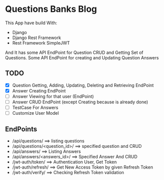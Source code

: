# Questions Banks Blog
<p>
This App have build With:
</p>
<ul>
    <li>Django</li>
    <li>Django Rest Framework</li>
    <li>Rest Framework SimpleJWT</li>
</ul>
<p>
And It has some API EndPoint for Question CRUD and Getting Set of Questions.
Some API EndPoint for creating and Updating Question Answers
</p>

## TODO
- [x] Question Getting, Adding, Updating, Deleting and Retrieving EndPoint
- [x] Answer Creating EndPoint
- [ ] Answer Viewing for that user (EndPoint)
- [ ] Answer CRUD EndPoint (except Creating because is already done)
- [ ] TestCase For Answers
- [ ] Customize User Model

## EndPoints
<ul>
    <li>/api/questions/ ==> listing questions</li>
    <li>/api/questions/&lt;question_id&gt;/ ==> specified question and CRUD</li>
    <li>/api/answers/ ==> Listing Answers</li>
    <li>/api/answers/&lt;answers_id&gt;/ ==> Specified Answer And CRUD</li>
    <li>/jwt-auth/token/ ==> Authentication User, Get Token</li>
    <li>/jwt-auth/refresh/ ==> Get New Access Token by given Refresh Token</li>
    <li>/jwt-auth/verify/ ==> Checking Refresh Token validation</li>
</ul>